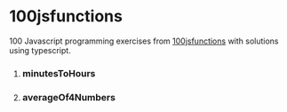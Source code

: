 # 100jsfunctions
100 Javascript programming exercises from [100jsfunctions](https://100jsfunctions.com) with solutions using typescript.

1. ### minutesToHours
2. ### averageOf4Numbers
